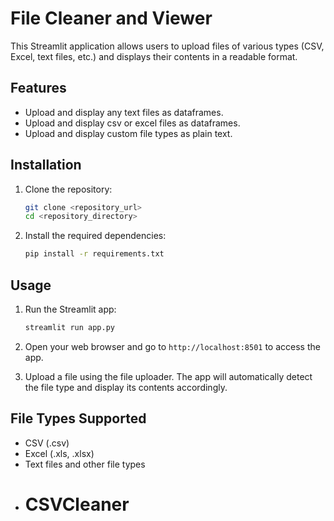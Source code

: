 # File Cleaner and Viewer

This Streamlit application allows users to upload files of various types (CSV, Excel, text files, etc.) and displays their contents in a readable format.

## Features

- Upload and display any text files as dataframes.
- Upload and display csv or excel files as dataframes.
- Upload and display custom file types as plain text.

## Installation

1. Clone the repository:

    ```bash
    git clone <repository_url>
    cd <repository_directory>
    ```

2. Install the required dependencies:

    ```bash
    pip install -r requirements.txt
    ```

## Usage

1. Run the Streamlit app:

    ```bash
    streamlit run app.py
    ```

2. Open your web browser and go to `http://localhost:8501` to access the app.

3. Upload a file using the file uploader. The app will automatically detect the file type and display its contents accordingly.

## File Types Supported

- CSV (.csv)
- Excel (.xls, .xlsx)
- Text files and other file types
- # CSVCleaner
